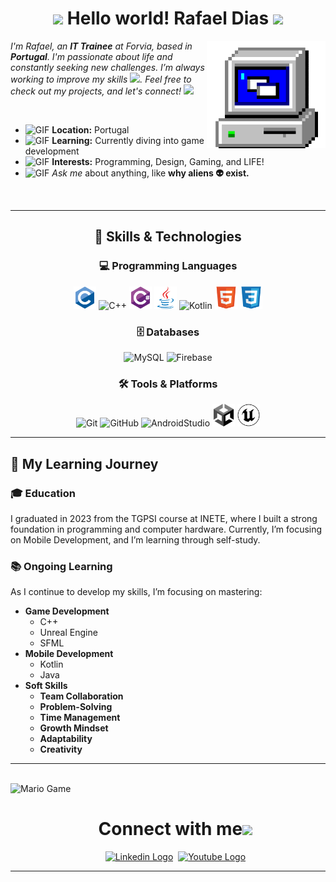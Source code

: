 <div id="toc" style="text-align: center;">
  <ul align="center" style="list-style: none; padding: 0;">
    <summary>
      <h1><img src="https://github.com/TheDudeThatCode/TheDudeThatCode/blob/master/Assets/Earth.gif" width="24px"> Hello world! Rafael Dias&nbsp;<img src="https://github.com/TheDudeThatCode/TheDudeThatCode/blob/master/Assets/Mario_Hello_Big.gif" width="30px"></h1>
    </summary>
      </ul>
</div>

<img align="right" alt="PC GIF" src="https://github.com/TheDudeThatCode/TheDudeThatCode/blob/master/Assets/PC.gif" width="190" />

<p>
  <em>
    I'm Rafael, an <b>IT Trainee</b> at Forvia, based in <b>Portugal</b>. I'm passionate about life and constantly seeking new challenges. I’m always working to improve my skills <img src="https://github.com/TheDudeThatCode/TheDudeThatCode/blob/master/Assets/Developer.gif" width="30px">. Feel free to check out my projects, and let's connect! <img src="https://github.com/TheDudeThatCode/TheDudeThatCode/blob/master/Assets/Rocket.gif" width="18px">
  </em>
</p>


<br>

- <img alt="GIF" src="https://github.com/TheDudeThatCode/TheDudeThatCode/blob/master/Assets/powerup.gif" width="20px" /> **Location:** Portugal
- <img alt="GIF" src="https://github.com/TheDudeThatCode/TheDudeThatCode/blob/master/Assets/gandalf_parrot.gif" width="20px" /> **Learning:** Currently diving into game development
- <img alt="GIF" src="https://github.com/TheDudeThatCode/TheDudeThatCode/blob/master/Assets/coin.gif" width="20px" /> **Interests:** Programming, Design, Gaming, and LIFE!
- <img alt="GIF" src="https://github.com/user-attachments/assets/586876ff-7d4f-4432-bc88-a406ac77961e" width="20px" /> *Ask me* about anything, like **why aliens 👽 exist.**

<br>


---

<div id="toc" style="text-align: center;">
  <ul align="center" style="list-style: none; padding: 0;">
    <summary>
      <h2>🚀 Skills & Technologies</h2>
    </summary>
    <li>
      <h3>💻 Programming Languages</h3>
      <p>
        <a href="https://en.wikipedia.org/wiki/C_(programming_language)" target="_blank" rel="noreferrer" style="text-decoration: none;">
          <img src="https://raw.githubusercontent.com/devicons/devicon/master/icons/c/c-original.svg" width="36" height="36" alt="C" /></a>
        <a href="https://en.wikipedia.org/wiki/C%2B%2B" target="_blank" rel="noreferrer" style="text-decoration: none;">
          <img src="https://cdn.jsdelivr.net/gh/devicons/devicon@latest/icons/cplusplus/cplusplus-original.svg" width="36" height="36" alt="C++" /></a>
        <a href="https://learn.microsoft.com/en-us/dotnet/csharp/" target="_blank" rel="noreferrer" style="text-decoration: none;">
          <img src="https://raw.githubusercontent.com/devicons/devicon/master/icons/csharp/csharp-original.svg" width="36" height="36" alt="C#" /></a>
        <a href="https://www.oracle.com/java/" target="_blank" rel="noreferrer" style="text-decoration: none;">
          <img src="https://raw.githubusercontent.com/devicons/devicon/master/icons/java/java-original.svg" width="36" height="36" alt="Java" /></a>
        <a href="https://kotlinlang.org/" target="_blank" rel="noreferrer" style="text-decoration: none;">
          <img src="https://cdn.jsdelivr.net/gh/devicons/devicon@latest/icons/kotlin/kotlin-original.svg" width="36" height="36" alt="Kotlin" /></a>
        <a href="https://developer.mozilla.org/en-US/docs/Web/HTML" target="_blank" rel="noreferrer" style="text-decoration: none;">
          <img src="https://raw.githubusercontent.com/devicons/devicon/master/icons/html5/html5-original.svg" width="36" height="36" alt="HTML" /></a>
        <a href="https://developer.mozilla.org/en-US/docs/Web/CSS" target="_blank" rel="noreferrer" style="text-decoration: none;">
          <img src="https://raw.githubusercontent.com/devicons/devicon/master/icons/css3/css3-original.svg" width="36" height="36" alt="CSS" /></a>
      </p>
    </li>
    <li>
      <h3>🗄️ Databases</h3>
      <p>
        <a href="https://www.mysql.com/" target="_blank" rel="noreferrer" style="text-decoration: none;">
          <img src="https://raw.githubusercontent.com/danielcranney/readme-generator/main/public/icons/skills/mysql-colored.svg" width="36" height="36" alt="MySQL" /></a>
        <a href="https://firebase.google.com/" target="_blank" rel="noreferrer" style="text-decoration: none;">
          <img src="https://cdn.jsdelivr.net/gh/devicons/devicon@latest/icons/firebase/firebase-original.svg" width="36" height="36" alt="Firebase" /></a>
      </p>
    </li>
    <li>
      <h3>🛠️ Tools & Platforms</h3>
      <p>
        <a href="https://git-scm.com/" target="_blank" rel="noreferrer" style="text-decoration: none;">
          <img src="https://raw.githubusercontent.com/danielcranney/readme-generator/main/public/icons/skills/git-colored.svg" width="36" height="36" alt="Git" /></a>
        <a href="https://github.com/" target="_blank" rel="noreferrer" style="text-decoration: none;">
          <img src="https://cdn.jsdelivr.net/gh/devicons/devicon/icons/github/github-original.svg" width="36" height="36" alt="GitHub" /></a>
        <a href="https://developer.android.com/studio" target="_blank" rel="noreferrer" style="text-decoration: none;">
          <img src="https://cdn.jsdelivr.net/gh/devicons/devicon@latest/icons/androidstudio/androidstudio-original.svg" width="36" height="36" alt="AndroidStudio" /></a>
        <a href="https://unity.com/" target="_blank" rel="noreferrer" style="text-decoration: none;">
          <img src="https://raw.githubusercontent.com/devicons/devicon/master/icons/unity/unity-original.svg" width="36" height="36" alt="Unity" /></a>
        <a href="https://www.unrealengine.com/" target="_blank" rel="noreferrer" style="text-decoration: none;">
          <img src="https://raw.githubusercontent.com/devicons/devicon/master/icons/unrealengine/unrealengine-original.svg" width="36" height="36" alt="Unreal Engine" /></a>
      </p>
    </li>
  </ul>
</div>

---

<div id="toc" style="text-align: center;">
  <ul align="left" style="list-style: none; padding: 0;">
    <summary>
      <h2>🌱 My Learning Journey</h2>
    </summary>
      </ul>
</div>

### 🎓 Education
I graduated in 2023 from the TGPSI course at INETE, where I built a strong foundation in programming and computer hardware.
Currently, I’m focusing on Mobile Development, and I’m learning through self-study.

### 📚 Ongoing Learning
As I continue to develop my skills, I’m focusing on mastering:

- **Game Development**
  - C++
  - Unreal Engine
  - SFML
- **Mobile Development**
  - Kotlin
  - Java
- **Soft Skills**
  - **Team Collaboration**
  - **Problem-Solving**
  - **Time Management**
  - **Growth Mindset**
  - **Adaptability**
  - **Creativity**

---
<br>

<img src="https://github.com/TheDudeThatCode/TheDudeThatCode/blob/master/Assets/Mario_Gameplay.gif" alt="Mario Game" width="980">

<br>

<div id="toc" style="text-align: center;">
  <ul align="center" style="list-style: none;">
    <summary>
      <h1>Connect with me<img src="https://github.com/TheDudeThatCode/TheDudeThatCode/blob/master/Assets/Handshake.gif" height="32px"></h1>
    </summary>
    <li>
      <div>
        <a href="https://www.linkedin.com/in/rafael-pdias/" target="_blank">
          <img src="https://github.com/TheDudeThatCode/TheDudeThatCode/blob/master/Assets/Linkedin.svg" alt="Linkedin Logo" width="32"></a>&nbsp;
        <a href="#" target="_blank">
          <img src="https://github.com/user-attachments/assets/59314b80-9f73-443f-b550-ee74b5f3a987" alt="Youtube Logo" width="32"></a>
      </div>
    </li>
  </ul>
</div>

---

